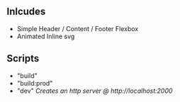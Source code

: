 ## Inlcudes

-   Simple Header / Content / Footer Flexbox
-   Animated Inline svg

## Scripts

-   "build"
-   "build:prod"
-   "dev" _Creates an http server @ http://localhost:2000_
